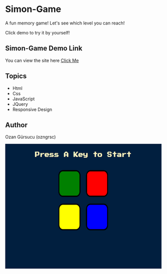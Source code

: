 # Simon-Game

A fun memory game! Let's see which level you can reach!

Click demo to try it by yourself!

## Simon-Game Demo Link

You can view the site here
[Click Me](https://ozngrsc.github.io/Simon-Game/)

## Topics

- Html
- Css
- JavaScript
- JQuery
- Responsive Design


## Author

Ozan Gürsucu (ozngrsc)

<img src="images/simon.png"  width= 500px height= 400px>
